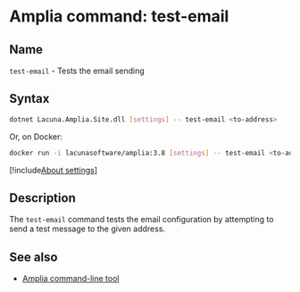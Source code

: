 ﻿# Amplia command: **test-email**

## Name

`test-email` - Tests the email sending

## Syntax

```sh
dotnet Lacuna.Amplia.Site.dll [settings] -- test-email <to-address>
```

Or, on Docker:

```sh
docker run -i lacunasoftware/amplia:3.8 [settings] -- test-email <to-address>
```

[!include[About settings](includes/about-settings.md)]

## Description

The `test-email` command tests the email configuration by attempting to send a test message to the given address.

## See also

* [Amplia command-line tool](index.md)
